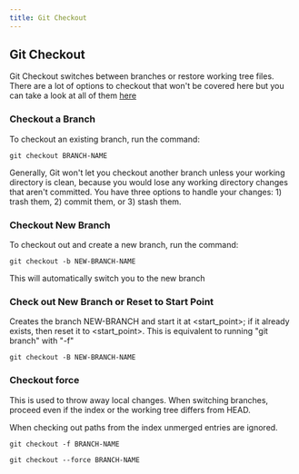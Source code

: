 ```yaml
---
title: Git Checkout
---
```

## Git Checkout

Git Checkout switches between branches or restore working tree files.  There are a lot of options to checkout that won't be covered here but you can take a look at all of them [here][checkout-options] 

### Checkout a Branch
To checkout an existing branch, run the command:
```shell
git checkout BRANCH-NAME
```

Generally, Git won't let you checkout another branch unless your working directory is clean, because you would lose any working directory changes that aren't committed. You have three options to handle your changes: 1) trash them, 2) commit them, or 3) stash them.

### Checkout New Branch
To checkout out and create a new branch, run the command:
```shell
git checkout -b NEW-BRANCH-NAME
```
This will automatically switch you to the new branch

### Check out New Branch or Reset to Start Point
Creates the branch NEW-BRANCH and start it at <start_point>; if it already exists, then reset it to <start_point>. This is equivalent to running "git branch" with "-f"
```shell
git checkout -B NEW-BRANCH-NAME
```

### Checkout force 
This is used to throw away local changes.  When switching branches, proceed even if the index or the working tree differs from HEAD. 

When checking out paths from the index unmerged entries are ignored.

```shell
git checkout -f BRANCH-NAME

git checkout --force BRANCH-NAME
```

[checkout-options]: https://git-scm.com/docs/git-checkout
